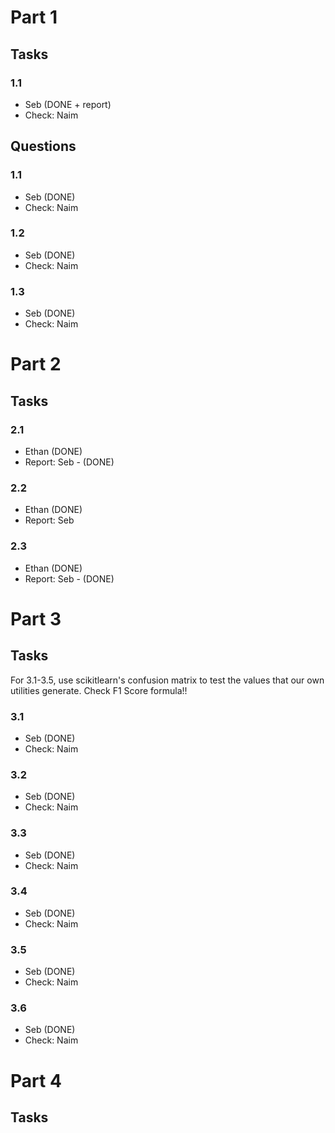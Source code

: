 # Part 1

## Tasks

### 1.1
* Seb (DONE + report)
* Check: Naim

## Questions

### 1.1
* Seb (DONE)
* Check: Naim

### 1.2
* Seb (DONE)
* Check: Naim

### 1.3
* Seb (DONE)
* Check: Naim

# Part 2

## Tasks

### 2.1 
* Ethan (DONE)
* Report: Seb - (DONE)

### 2.2 
* Ethan (DONE)
* Report: Seb 

### 2.3
* Ethan (DONE)
* Report: Seb - (DONE)

# Part 3

## Tasks 
For 3.1-3.5, use scikitlearn's confusion matrix to test the values that our own utilities generate.
Check F1 Score formula!!

### 3.1
* Seb (DONE)
* Check: Naim

### 3.2
* Seb (DONE)
* Check: Naim

### 3.3
* Seb (DONE)
* Check: Naim

### 3.4
* Seb (DONE)
* Check: Naim

### 3.5
* Seb (DONE)
* Check: Naim

### 3.6
* Seb (DONE)
* Check: Naim

# Part 4

## Tasks


